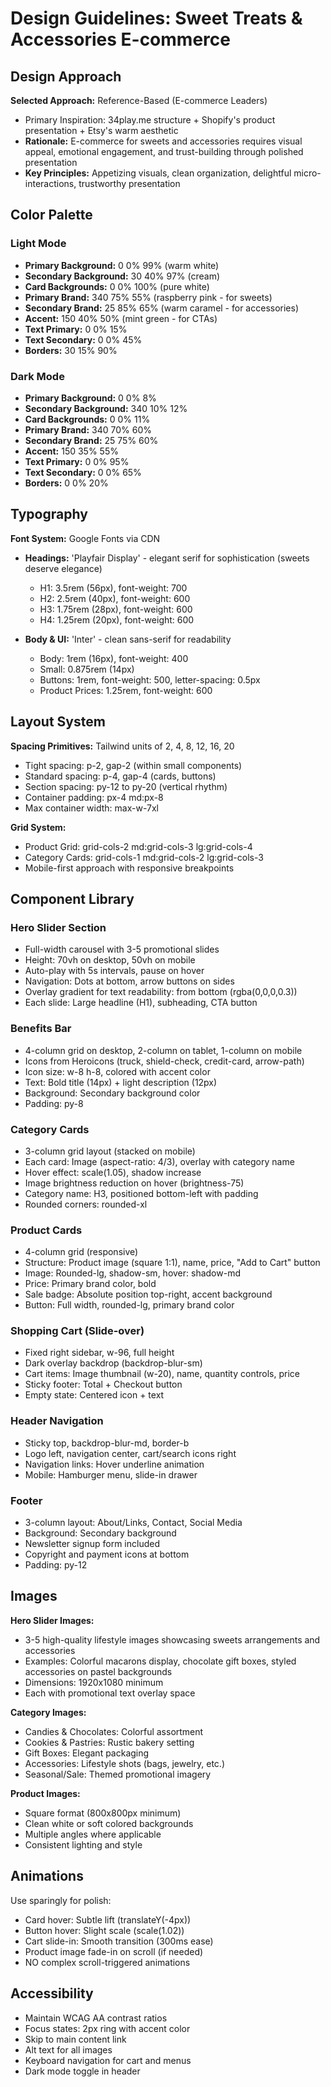 # Design Guidelines: Sweet Treats & Accessories E-commerce

## Design Approach

**Selected Approach:** Reference-Based (E-commerce Leaders)
- Primary Inspiration: 34play.me structure + Shopify's product presentation + Etsy's warm aesthetic
- **Rationale:** E-commerce for sweets and accessories requires visual appeal, emotional engagement, and trust-building through polished presentation
- **Key Principles:** Appetizing visuals, clean organization, delightful micro-interactions, trustworthy presentation

## Color Palette

### Light Mode
- **Primary Background:** 0 0% 99% (warm white)
- **Secondary Background:** 30 40% 97% (cream)
- **Card Backgrounds:** 0 0% 100% (pure white)
- **Primary Brand:** 340 75% 55% (raspberry pink - for sweets)
- **Secondary Brand:** 25 85% 65% (warm caramel - for accessories)
- **Accent:** 150 40% 50% (mint green - for CTAs)
- **Text Primary:** 0 0% 15%
- **Text Secondary:** 0 0% 45%
- **Borders:** 30 15% 90%

### Dark Mode
- **Primary Background:** 0 0% 8%
- **Secondary Background:** 340 10% 12%
- **Card Backgrounds:** 0 0% 11%
- **Primary Brand:** 340 70% 60%
- **Secondary Brand:** 25 75% 60%
- **Accent:** 150 35% 55%
- **Text Primary:** 0 0% 95%
- **Text Secondary:** 0 0% 65%
- **Borders:** 0 0% 20%

## Typography

**Font System:** Google Fonts via CDN
- **Headings:** 'Playfair Display' - elegant serif for sophistication (sweets deserve elegance)
  - H1: 3.5rem (56px), font-weight: 700
  - H2: 2.5rem (40px), font-weight: 600
  - H3: 1.75rem (28px), font-weight: 600
  - H4: 1.25rem (20px), font-weight: 600

- **Body & UI:** 'Inter' - clean sans-serif for readability
  - Body: 1rem (16px), font-weight: 400
  - Small: 0.875rem (14px)
  - Buttons: 1rem, font-weight: 500, letter-spacing: 0.5px
  - Product Prices: 1.25rem, font-weight: 600

## Layout System

**Spacing Primitives:** Tailwind units of 2, 4, 8, 12, 16, 20
- Tight spacing: p-2, gap-2 (within small components)
- Standard spacing: p-4, gap-4 (cards, buttons)
- Section spacing: py-12 to py-20 (vertical rhythm)
- Container padding: px-4 md:px-8
- Max container width: max-w-7xl

**Grid System:**
- Product Grid: grid-cols-2 md:grid-cols-3 lg:grid-cols-4
- Category Cards: grid-cols-1 md:grid-cols-2 lg:grid-cols-3
- Mobile-first approach with responsive breakpoints

## Component Library

### Hero Slider Section
- Full-width carousel with 3-5 promotional slides
- Height: 70vh on desktop, 50vh on mobile
- Auto-play with 5s intervals, pause on hover
- Navigation: Dots at bottom, arrow buttons on sides
- Overlay gradient for text readability: from bottom (rgba(0,0,0,0.3))
- Each slide: Large headline (H1), subheading, CTA button

### Benefits Bar
- 4-column grid on desktop, 2-column on tablet, 1-column on mobile
- Icons from Heroicons (truck, shield-check, credit-card, arrow-path)
- Icon size: w-8 h-8, colored with accent color
- Text: Bold title (14px) + light description (12px)
- Background: Secondary background color
- Padding: py-8

### Category Cards
- 3-column grid layout (stacked on mobile)
- Each card: Image (aspect-ratio: 4/3), overlay with category name
- Hover effect: scale(1.05), shadow increase
- Image brightness reduction on hover (brightness-75)
- Category name: H3, positioned bottom-left with padding
- Rounded corners: rounded-xl

### Product Cards
- 4-column grid (responsive)
- Structure: Product image (square 1:1), name, price, "Add to Cart" button
- Image: Rounded-lg, shadow-sm, hover: shadow-md
- Price: Primary brand color, bold
- Sale badge: Absolute position top-right, accent background
- Button: Full width, rounded-lg, primary brand color

### Shopping Cart (Slide-over)
- Fixed right sidebar, w-96, full height
- Dark overlay backdrop (backdrop-blur-sm)
- Cart items: Image thumbnail (w-20), name, quantity controls, price
- Sticky footer: Total + Checkout button
- Empty state: Centered icon + text

### Header Navigation
- Sticky top, backdrop-blur-md, border-b
- Logo left, navigation center, cart/search icons right
- Navigation links: Hover underline animation
- Mobile: Hamburger menu, slide-in drawer

### Footer
- 3-column layout: About/Links, Contact, Social Media
- Background: Secondary background
- Newsletter signup form included
- Copyright and payment icons at bottom
- Padding: py-12

## Images

**Hero Slider Images:**
- 3-5 high-quality lifestyle images showcasing sweets arrangements and accessories
- Examples: Colorful macarons display, chocolate gift boxes, styled accessories on pastel backgrounds
- Dimensions: 1920x1080 minimum
- Each with promotional text overlay space

**Category Images:**
- Candies & Chocolates: Colorful assortment
- Cookies & Pastries: Rustic bakery setting
- Gift Boxes: Elegant packaging
- Accessories: Lifestyle shots (bags, jewelry, etc.)
- Seasonal/Sale: Themed promotional imagery

**Product Images:**
- Square format (800x800px minimum)
- Clean white or soft colored backgrounds
- Multiple angles where applicable
- Consistent lighting and style

## Animations

Use sparingly for polish:
- Card hover: Subtle lift (translateY(-4px))
- Button hover: Slight scale (scale(1.02))
- Cart slide-in: Smooth transition (300ms ease)
- Product image fade-in on scroll (if needed)
- NO complex scroll-triggered animations

## Accessibility

- Maintain WCAG AA contrast ratios
- Focus states: 2px ring with accent color
- Skip to main content link
- Alt text for all images
- Keyboard navigation for cart and menus
- Dark mode toggle in header